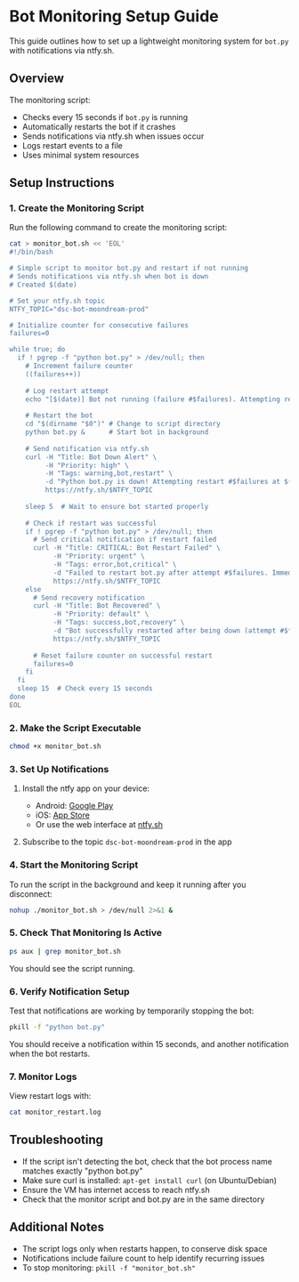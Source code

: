 # Bot Monitoring Setup Guide

This guide outlines how to set up a lightweight monitoring system for `bot.py` with notifications via ntfy.sh.

## Overview

The monitoring script:
- Checks every 15 seconds if `bot.py` is running
- Automatically restarts the bot if it crashes
- Sends notifications via ntfy.sh when issues occur
- Logs restart events to a file
- Uses minimal system resources

## Setup Instructions

### 1. Create the Monitoring Script

Run the following command to create the monitoring script:

```bash
cat > monitor_bot.sh << 'EOL'
#!/bin/bash

# Simple script to monitor bot.py and restart if not running
# Sends notifications via ntfy.sh when bot is down
# Created $(date)

# Set your ntfy.sh topic
NTFY_TOPIC="dsc-bot-moondream-prod"

# Initialize counter for consecutive failures
failures=0

while true; do
  if ! pgrep -f "python bot.py" > /dev/null; then
    # Increment failure counter
    ((failures++))
    
    # Log restart attempt
    echo "[$(date)] Bot not running (failure #$failures). Attempting restart..." >> monitor_restart.log
    
    # Restart the bot
    cd "$(dirname "$0")" # Change to script directory
    python bot.py &      # Start bot in background
    
    # Send notification via ntfy.sh
    curl -H "Title: Bot Down Alert" \
         -H "Priority: high" \
         -H "Tags: warning,bot,restart" \
         -d "Python bot.py is down! Attempting restart #$failures at $(date). Check server." \
         https://ntfy.sh/$NTFY_TOPIC
    
    sleep 5  # Wait to ensure bot started properly
    
    # Check if restart was successful
    if ! pgrep -f "python bot.py" > /dev/null; then
      # Send critical notification if restart failed
      curl -H "Title: CRITICAL: Bot Restart Failed" \
           -H "Priority: urgent" \
           -H "Tags: error,bot,critical" \
           -d "Failed to restart bot.py after attempt #$failures. Immediate attention required!" \
           https://ntfy.sh/$NTFY_TOPIC
    else
      # Send recovery notification
      curl -H "Title: Bot Recovered" \
           -H "Priority: default" \
           -H "Tags: success,bot,recovery" \
           -d "Bot successfully restarted after being down (attempt #$failures)." \
           https://ntfy.sh/$NTFY_TOPIC
      
      # Reset failure counter on successful restart
      failures=0
    fi
  fi
  sleep 15  # Check every 15 seconds
done
EOL
```

### 2. Make the Script Executable

```bash
chmod +x monitor_bot.sh
```

### 3. Set Up Notifications

1. Install the ntfy app on your device:
   - Android: [Google Play](https://play.google.com/store/apps/details?id=io.heckel.ntfy)
   - iOS: [App Store](https://apps.apple.com/us/app/ntfy/id1625396347)
   - Or use the web interface at [ntfy.sh](https://ntfy.sh/)

2. Subscribe to the topic `dsc-bot-moondream-prod` in the app

### 4. Start the Monitoring Script

To run the script in the background and keep it running after you disconnect:

```bash
nohup ./monitor_bot.sh > /dev/null 2>&1 &
```

### 5. Check That Monitoring Is Active

```bash
ps aux | grep monitor_bot.sh
```

You should see the script running.

### 6. Verify Notification Setup

Test that notifications are working by temporarily stopping the bot:

```bash
pkill -f "python bot.py"
```

You should receive a notification within 15 seconds, and another notification when the bot restarts.

### 7. Monitor Logs

View restart logs with:

```bash
cat monitor_restart.log
```

## Troubleshooting

- If the script isn't detecting the bot, check that the bot process name matches exactly "python bot.py"
- Make sure curl is installed: `apt-get install curl` (on Ubuntu/Debian)
- Ensure the VM has internet access to reach ntfy.sh
- Check that the monitor script and bot.py are in the same directory

## Additional Notes

- The script logs only when restarts happen, to conserve disk space
- Notifications include failure count to help identify recurring issues
- To stop monitoring: `pkill -f "monitor_bot.sh"`